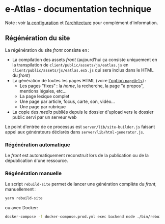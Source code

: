 # e-Atlas ‑ documentation technique

Note : voir [la configuration](./Configuration.md) et [l'architecture](./Architecture.md) pour complément d'information.

## Régénération du site

La régénération du site _front_ consiste en :

- La compilation des assets _front_ (aujourd'hui ça consiste uniquement en la transpilation de `client/public/assets/js/eatlas.js` en `client/public/assets/js/eatlas.es5.js` qui sera inclus dans le HTML du _front_)
- La génération de toutes les pages HTML (voire [l'option `pageUrls`](./Configuration.md)) :
  - Les pages "fixes" : la _home_, la recherche, la page "à propos", mentions légales, etc…
  - La page lexique complet
  - Une page par article, focus, carte, son, vidéo…
  - Une page par rubrique
- La copie des _media_ publiés depuis le dossier d'upload vers le dossier public servi par un serveur web

Le point d'entrée de ce processus est `server/lib/site-builder.js` faisant appel aux générateurs déclarés dans `server/lib/html-generator.js`.

### Régénération automatique

Le _front_ est automatiquement reconstruit lors de la publication ou de la dépublication d'une ressource.

### Régénération manuelle

Le script `rebuild-site` permet de lancer une génération complète du _front_, manuellement :

```sh
yarn rebuild-site
```

ou avec Docker:

```sh
docker-compose -f docker-compose.prod.yml exec backend node ./bin/rebuild-site
```
